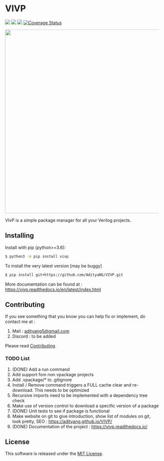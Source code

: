 # VIVP

<a href="https://pypi.org/project/vivp/"> <img src="https://img.shields.io/pypi/v/vivp.svg"></a>
<a href="https://pypi.org/project/vivp/"> <img src="https://img.shields.io/pypi/dm/vivp.svg"></a>
<a href="https://vivp.readthedocs.io/en/latest/"> <img src="https://readthedocs.org/projects/vivp/badge/?version=latest"></a>
[![Coverage Status](https://coveralls.io/repos/github/AdityaNG/VIVP/badge.svg)](https://coveralls.io/github/AdityaNG/VIVP)

<img src="https://github.com/AdityaNG/VIVP/blob/main/docs/img/VIvP_logo.png?raw=true" width="600">

VIvP is a simple package manager for all your Verilog projects. 


## Installing

Install with pip (python>=3.6):

```bash
$ python3 -m pip install vivp
```

To install the very latest version [may be buggy]
```bash
$ pip install git+https://github.com/AdityaNG/VIVP.git
```

More documentation can be found at : https://vivp.readthedocs.io/en/latest/index.html

## Contributing
If you see something that you know you can help fix or implement, do contact me at :
1. Mail : adityang5@gmail.com
2. Discord : to be added

Please read [Contributing](https://github.com/AdityaNG/VIVP/blob/main/CONTRIBUTING.md).

### TODO List
1. (DONE) Add a run command
2. Add support fom non vpackage projects
3. Add .vpackage/* to .gitignore
4. Install / Remove command triggers a FULL cache clear and re-download. This needs to be optimized
5. Recursive imports need to be implemented with a dependency tree check
6. Make use of version control to download a specific version of a package
7. (DONE) Unit tests to see if package is functional
8. Make website on git to give introduction, show list of modules on git, look pretty, SEO : https://adityang.github.io/VIVP/
8. (DONE) Documentation of the project : https://vivp.readthedocs.io/

## License

This software is released under the [MIT License](https://github.com/AdityaNG/VIVP/blob/main/LICENSE.txt).